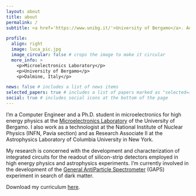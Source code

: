 ```yaml
---
layout: about
title: about
permalink: /
subtitle: <a href='https://www.unibg.it/'>University of Bergamo</a>. Address. Contacts. Moto. Etc.

profile:
  align: right
  image: luca_pic.jpg
  image_circular: false # crops the image to make it circular
  more_info: >
    <p>Microelectronics Laboratory</p>
    <p>University of Bergamo</p>
    <p>Dalmine, Italy</p>

news: false # includes a list of news items
selected_papers: true # includes a list of papers marked as "selected={true}"
social: true # includes social icons at the bottom of the page
---
```


I’m a Computer Engineer and a Ph.D. student in microelectronics for high energy physics at the [Microelectronics Laboratory](https://microlab-unibg.it/#/home) of the University of Bergamo. I also work as a technologist at the National Institute of Nuclear Physics (INFN, Pavia section) and as Research Associate II at the Astrophysics Laboratory of Columbia University in New York.

My research is concerned with the development and characterization of integrated circuits for the readout of silicon-strip detectors employed in high energy physics and astrophysics experiments. I’m currently involved in the development of the [General AntiParticle Spectrometer](https://gaps1.astro.ucla.edu/gaps/index.html) (GAPS) experiment in search of dark matter.

Download my curriculum [here](https://lucaghislo.github.io/assets/pdf/cv_luca_ghislotti.pdf).
